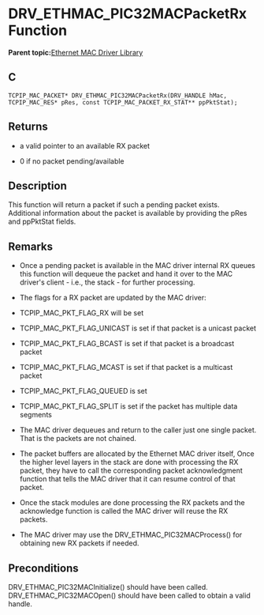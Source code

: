 # DRV\_ETHMAC\_PIC32MACPacketRx Function

**Parent topic:**[Ethernet MAC Driver Library](GUID-A4DC3D07-DDAD-4748-A855-304CA3439336.md)

## C

```
TCPIP_MAC_PACKET* DRV_ETHMAC_PIC32MACPacketRx(DRV_HANDLE hMac, TCPIP_MAC_RES* pRes, const TCPIP_MAC_PACKET_RX_STAT** ppPktStat); 
```

## Returns

-   a valid pointer to an available RX packet

-   0 if no packet pending/available


## Description

This function will return a packet if such a pending packet exists.<br />Additional information about the packet is available by providing the pRes and ppPktStat fields.

## Remarks

-   Once a pending packet is available in the MAC driver internal RX queues this function will dequeue the packet and hand it over to the MAC driver's client - i.e., the stack - for further processing.

-   The flags for a RX packet are updated by the MAC driver:

-   TCPIP\_MAC\_PKT\_FLAG\_RX will be set

-   TCPIP\_MAC\_PKT\_FLAG\_UNICAST is set if that packet is a unicast packet

-   TCPIP\_MAC\_PKT\_FLAG\_BCAST is set if that packet is a broadcast packet

-   TCPIP\_MAC\_PKT\_FLAG\_MCAST is set if that packet is a multicast packet

-   TCPIP\_MAC\_PKT\_FLAG\_QUEUED is set

-   TCPIP\_MAC\_PKT\_FLAG\_SPLIT is set if the packet has multiple data segments

-   The MAC driver dequeues and return to the caller just one single packet. That is the packets are not chained.

-   The packet buffers are allocated by the Ethernet MAC driver itself, Once the higher level layers in the stack are done with processing the RX packet, they have to call the corresponding packet acknowledgment function that tells the MAC driver that it can resume control of that packet.

-   Once the stack modules are done processing the RX packets and the acknowledge function is called the MAC driver will reuse the RX packets.

-   The MAC driver may use the DRV\_ETHMAC\_PIC32MACProcess\(\) for obtaining new RX packets if needed.


## Preconditions

DRV\_ETHMAC\_PIC32MACInitialize\(\) should have been called. DRV\_ETHMAC\_PIC32MACOpen\(\) should have been called to obtain a valid handle.

